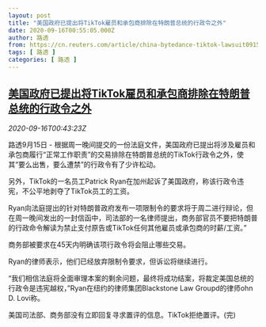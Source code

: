 ```yaml
---
layout: post
title: "美国政府已提出将TikTok雇员和承包商排除在特朗普总统的行政令之外"
date: 2020-09-16T00:55:05.000Z
author: 路透
from: https://cn.reuters.com/article/china-bytedance-tiktok-lawsuit0915-tues-idCNKBS26701Z
tags: [ 路透 ]
categories: [ 路透 ]
---
```

<!--1600217705000-->
[美国政府已提出将TikTok雇员和承包商排除在特朗普总统的行政令之外](https://cn.reuters.com/article/china-bytedance-tiktok-lawsuit0915-tues-idCNKBS26701Z)
------

<div>
<div><i>2020-09-16T00:43:23Z</i></div><p>路透9月15日 - 根据周一晚间提交的一份法庭文件，美国政府已提出将涉及雇员和承包商履行“正常工作职责”的交易排除在特朗普总统的TikTok行政令之外，使其“要么出售，要么遭禁”的行政令有了少许松动。</p><p>另外，TikTok的一名员工Patrick Ryan在加州起诉了美国政府，称该行政令违宪，不公平地剥夺了TikTok员工的工资。</p><p>Ryan向法庭提出的针对特朗普政府发布一项限制令的要求将于周二进行辩论，但在周一晚间发出的一封信函中，司法部的一名律师提出，商务部官员不要把特朗普的行政命令解读为禁止支付原告或TikTok任何其他雇员或承包商的时薪/工资。”</p><p>商务部被要求在45天内明确该项行政令将会阻止哪些交易。</p><p>Ryan的律师表示，他们已经放弃限制令要求，但诉讼将继续进行。</p><p>“我们相信法庭将全面审理本案的剩余问题，最终将成功结案，将裁定美国总统的行政令是违宪越权，”Ryan在纽约的律师集团Blackstone Law Groupd的律师ohn D. Lovi称。</p><p>美国司法部、商务部没有立即回复寻求置评的信息。TikTok拒绝置评。(完)</p>
</div>
